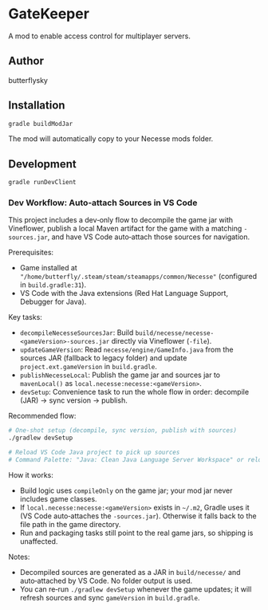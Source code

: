 # GateKeeper

A mod to enable access control for multiplayer servers.

## Author
butterflysky

## Installation
```bash
gradle buildModJar
```

The mod will automatically copy to your Necesse mods folder.

## Development

```bash
gradle runDevClient
```

### Dev Workflow: Auto‑attach Sources in VS Code

This project includes a dev‑only flow to decompile the game jar with Vineflower, publish a local Maven artifact for the game with a matching `-sources.jar`, and have VS Code auto‑attach those sources for navigation.

Prerequisites:
- Game installed at `"/home/butterfly/.steam/steam/steamapps/common/Necesse"` (configured in `build.gradle:31`).
- VS Code with the Java extensions (Red Hat Language Support, Debugger for Java).

Key tasks:
- `decompileNecesseSourcesJar`: Build `build/necesse/necesse-<gameVersion>-sources.jar` directly via Vineflower (`-file`).
- `updateGameVersion`: Read `necesse/engine/GameInfo.java` from the sources JAR (fallback to legacy folder) and update `project.ext.gameVersion` in `build.gradle`.
- `publishNecesseLocal`: Publish the game jar and sources jar to `mavenLocal()` as `local.necesse:necesse:<gameVersion>`.
- `devSetup`: Convenience task to run the whole flow in order: decompile (JAR) → sync version → publish.

Recommended flow:
```bash
# One‑shot setup (decompile, sync version, publish with sources)
./gradlew devSetup

# Reload VS Code Java project to pick up sources
# Command Palette: "Java: Clean Java Language Server Workspace" or reload window
```

How it works:
- Build logic uses `compileOnly` on the game jar; your mod jar never includes game classes.
- If `local.necesse:necesse:<gameVersion>` exists in `~/.m2`, Gradle uses it (VS Code auto‑attaches the `-sources.jar`). Otherwise it falls back to the file path in the game directory.
- Run and packaging tasks still point to the real game jars, so shipping is unaffected.

Notes:
- Decompiled sources are generated as a JAR in `build/necesse/` and auto‑attached by VS Code. No folder output is used.
- You can re‑run `./gradlew devSetup` whenever the game updates; it will refresh sources and sync `gameVersion` in `build.gradle`.
